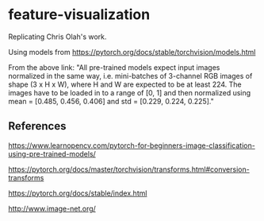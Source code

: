 # feature-visualization
Replicating Chris Olah's work.

Using models from
https://pytorch.org/docs/stable/torchvision/models.html

From the above link:
"All pre-trained models expect input images normalized in the same way, i.e. mini-batches of 3-channel RGB images of shape (3 x H x W), where H and W are expected to be at least 224. The images have to be loaded in to a range of [0, 1] and then normalized using mean = [0.485, 0.456, 0.406] and std = [0.229, 0.224, 0.225]."

## References
https://www.learnopencv.com/pytorch-for-beginners-image-classification-using-pre-trained-models/

https://pytorch.org/docs/master/torchvision/transforms.html#conversion-transforms

https://pytorch.org/docs/stable/index.html

http://www.image-net.org/
